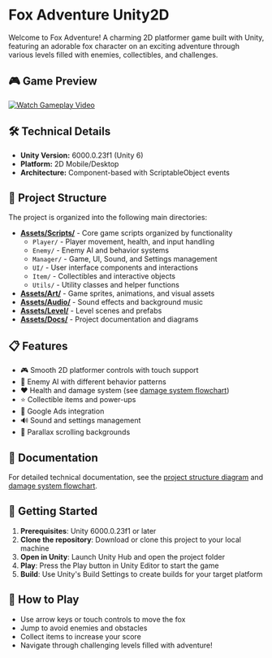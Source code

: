 # Fox Adventure Unity2D

Welcome to Fox Adventure! A charming 2D platformer game built with Unity, featuring an adorable fox character on an exciting adventure through various levels filled with enemies, collectibles, and challenges.

## 🎮 Game Preview

[![Watch Gameplay Video](https://img.youtube.com/vi/_stCtAJZTIc/0.jpg)](https://www.youtube.com/watch?v=_stCtAJZTIc)

## 🛠️ Technical Details

- **Unity Version:** 6000.0.23f1 (Unity 6)
- **Platform:** 2D Mobile/Desktop
- **Architecture:** Component-based with ScriptableObject events

## 📁 Project Structure

The project is organized into the following main directories:

- **[Assets/Scripts/](./Assets/Scripts/)** - Core game scripts organized by functionality
  - `Player/` - Player movement, health, and input handling
  - `Enemy/` - Enemy AI and behavior systems
  - `Manager/` - Game, UI, Sound, and Settings management
  - `UI/` - User interface components and interactions
  - `Item/` - Collectibles and interactive objects
  - `Utils/` - Utility classes and helper functions
- **[Assets/Art/](./Assets/Art/)** - Game sprites, animations, and visual assets
- **[Assets/Audio/](./Assets/Audio/)** - Sound effects and background music
- **[Assets/Level/](./Assets/Level/)** - Level scenes and prefabs
- **[Assets/Docs/](./Assets/Docs/)** - Project documentation and diagrams

## 📋 Features

- 🎮 Smooth 2D platformer controls with touch support
- 🤖 Enemy AI with different behavior patterns
- ❤️ Health and damage system (see [damage system flowchart](#-documentation))
- ⭐ Collectible items and power-ups
- 📱 Google Ads integration
- 🔊 Sound and settings management
- 🌄 Parallax scrolling backgrounds

## 📖 Documentation

For detailed technical documentation, see the [project structure diagram](./Assets/Docs/Unity%20Project%20Structure.jpg) and [damage system flowchart](./Assets/Docs/drawio/DamageSystem.drawio).

## 🚀 Getting Started

1. **Prerequisites**: Unity 6000.0.23f1 or later
2. **Clone the repository**: Download or clone this project to your local machine
3. **Open in Unity**: Launch Unity Hub and open the project folder
4. **Play**: Press the Play button in Unity Editor to start the game
5. **Build**: Use Unity's Build Settings to create builds for your target platform

## 🎯 How to Play

- Use arrow keys or touch controls to move the fox
- Jump to avoid enemies and obstacles
- Collect items to increase your score
- Navigate through challenging levels filled with adventure!
